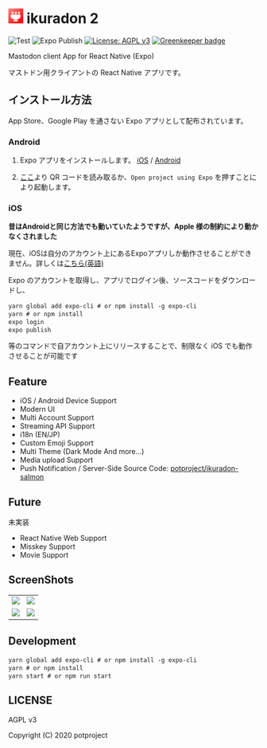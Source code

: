 # <img width="30" heigth="30" src="https://github.com/potproject/ikuradon/blob/master/assets/image/icon250.png?raw=true"> ikuradon 2

![Test](https://github.com/potproject/ikuradon/workflows/Test/badge.svg?branch=master)
![Expo Publish](https://github.com/potproject/ikuradon/workflows/Expo%20Publish/badge.svg?branch=master)
[![License: AGPL v3](https://img.shields.io/badge/License-AGPL%20v3-blue.svg)](https://www.gnu.org/licenses/agpl-3.0)
[![Greenkeeper badge](https://badges.greenkeeper.io/potproject/ikuradon.svg)](https://greenkeeper.io/)

Mastodon client App for React Native (Expo)

マストドン用クライアントの React Native アプリです。

## インストール方法

App Store、Google Play を通さない Expo アプリとして配布されています。

### Android

1. Expo アプリをインストールします。
   [iOS](https://apps.apple.com/app/apple-store/id982107779) / [Android](https://play.google.com/store/apps/details?id=host.exp.exponent)

2. [ここ](https://expo.io/@potpro/potproject-ikuradon)より QR コードを読み取るか、`Open project using Expo` を押すことにより起動します。

### iOS

__昔はAndroidと同じ方法でも動いていたようですが、Apple 様の制約により動かなくされました__

現在、iOSは自分のアカウント上にあるExpoアプリしか動作させることができません。詳しくは[こちら(英語)](https://blog.expo.io/upcoming-limitations-to-ios-expo-client-8076d01aee1a)

Expo のアカウントを取得し、アプリでログイン後、ソースコードをダウンロードし、

```
yarn global add expo-cli # or npm install -g expo-cli
yarn # or npm install
expo login
expo publish
```

等のコマンドで自アカウント上にリリースすることで、制限なく iOS でも動作させることが可能です

## Feature

-   iOS / Android Device Support
-   Modern UI
-   Multi Account Support
-   Streaming API Support
-   i18n (EN/JP)
-   Custom Emoji Support
-   Multi Theme (Dark Mode And more...)
-   Media upload Support
-   Push Notification / Server-Side Source Code: [potproject/ikuradon-salmon](https://github.com/potproject/ikuradon-salmon)

## Future

未実装

-   React Native Web Support
-   Misskey Support
-   Movie Support

## ScreenShots

|                                                                                               |                                                                                                    |
| --------------------------------------------------------------------------------------------- | -------------------------------------------------------------------------------------------------- |
| ![](https://github.com/potproject/ikuradon/blob/master/screenshots/ios_timeline.jpg?raw=true) | ![](https://github.com/potproject/ikuradon/blob/master/screenshots/ios_notifications.jpg?raw=true) |
| ![](https://github.com/potproject/ikuradon/blob/master/screenshots/ios_toot.jpg?raw=true)     | ![](https://github.com/potproject/ikuradon/blob/master/screenshots/ios_drawer.jpg?raw=true)        |

## Development

```
yarn global add expo-cli # or npm install -g expo-cli
yarn # or npm install
yarn start # or npm run start
```

## LICENSE

AGPL v3

Copyright (C) 2020 potproject
